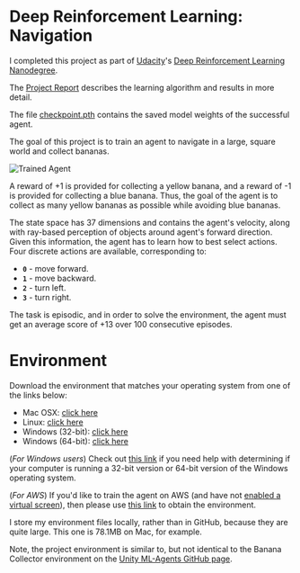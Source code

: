# Deep Reinforcement Learning: Navigation

[//]: # (Image References)

[image1]: https://user-images.githubusercontent.com/10624937/42135619-d90f2f28-7d12-11e8-8823-82b970a54d7e.gif "Trained Agent"

I completed this project as part of [Udacity](https://www.udacity.com)'s [Deep Reinforcement Learning Nanodegree](https://www.udacity.com/course/deep-reinforcement-learning-nanodegree--nd893).

The [Project Report](Report.md) describes the learning algorithm and results in more detail.

The file [checkpoint.pth](checkpoint.pth) contains the saved model weights of the successful agent.

The goal of this project is to train an agent to navigate in a large, square world and collect bananas.  

![Trained Agent][image1]

A reward of +1 is provided for collecting a yellow banana, and a reward of -1 is provided for collecting a blue banana.  Thus, the goal of the agent is to collect as many yellow bananas as possible while avoiding blue bananas.  

The state space has 37 dimensions and contains the agent's velocity, along with ray-based perception of objects around agent's forward direction.  Given this information, the agent has to learn how to best select actions.  Four discrete actions are available, corresponding to:
- **`0`** - move forward.
- **`1`** - move backward.
- **`2`** - turn left.
- **`3`** - turn right.

The task is episodic, and in order to solve the environment, the agent must get an average score of +13 over 100 consecutive episodes.

# Environment
Download the environment that matches your operating system from one of the links below:
- Mac OSX: [click here](https://s3-us-west-1.amazonaws.com/udacity-drlnd/P1/Banana/Banana.app.zip)
- Linux: [click here](https://s3-us-west-1.amazonaws.com/udacity-drlnd/P1/Banana/Banana_Linux.zip)
- Windows (32-bit): [click here](https://s3-us-west-1.amazonaws.com/udacity-drlnd/P1/Banana/Banana_Windows_x86.zip)
- Windows (64-bit): [click here](https://s3-us-west-1.amazonaws.com/udacity-drlnd/P1/Banana/Banana_Windows_x86_64.zip)

(_For Windows users_) Check out [this link](https://support.microsoft.com/en-us/help/827218/how-to-determine-whether-a-computer-is-running-a-32-bit-version-or-64) if you need help with determining if your computer is running a 32-bit version or 64-bit version of the Windows operating system.

(_For AWS_) If you'd like to train the agent on AWS (and have not [enabled a virtual screen](https://github.com/Unity-Technologies/ml-agents/blob/master/docs/Training-on-Amazon-Web-Service.md)), then please use [this link](https://s3-us-west-1.amazonaws.com/udacity-drlnd/P1/Banana/Banana_Linux_NoVis.zip) to obtain the environment.

I store my environment files locally, rather than in GitHub, because they are quite large. This one is 78.1MB on Mac, for example. 

Note, the project environment is similar to, but not identical to the Banana Collector environment on the [Unity ML-Agents GitHub page](https://github.com/Unity-Technologies/ml-agents/blob/master/docs/Learning-Environment-Examples.md#banana-collector).

